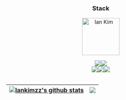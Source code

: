 <h3 align="center"> Stack </h3><p align="center"><img width="100px" src="https://cdn-icons-png.flaticon.com/512/1102/1102874.png?w=360" align="center" alt="Ian Kim" /></p><div align="center"><img align="center" src="https://img.shields.io/badge/JavaScript-F7DF1E?style=flat-square&logo=javascript&logoColor=black"><img align="center" src="https://img.shields.io/badge/HTML5-E34F26?style=flat-square&logo=html5&logoColor=white"><br><img align="center" src="https://img.shields.io/badge/Verilog-006600?style=flat-square&logo=v&logoColor=black"/><img align="center" src="https://img.shields.io/badge/SystemVerilog-FF61F6?style=flat-square&logo=stripe&logoColor=black"/><img align="center" src="https://img.shields.io/badge/UVM-512BD4?style=flat-square&logo=verizon&logoColor=white"/></div>
<br>

| <a href="https://github.com/anuraghazra/github-readme-stats"><img align="center" src="https://github-readme-stats.vercel.app/api?username=Iankimzz&show_icons=true&include_all_commits=true&theme=buefy&hide_border=true" alt="Iankimzz's github stats" /></a> | <a href="https://github.com/anuraghazra/github-readme-stats"><img align="center" src="https://github-readme-stats.vercel.app/api/top-langs/?username=Iankimzz&layout=compact&theme=buefy&hide_border=true" /></a> |
| ------------- | ------------- |
